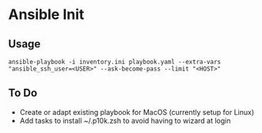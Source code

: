 # Ansible Init

## Usage

```
ansible-playbook -i inventory.ini playbook.yaml --extra-vars "ansible_ssh_user=<USER>" --ask-become-pass --limit "<HOST>"
```

## To Do
* Create or adapt existing playbook for MacOS (currently setup for Linux)
* Add tasks to install ~/.p10k.zsh to avoid having to wizard at login
